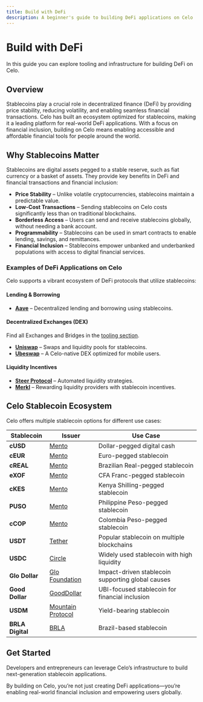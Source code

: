 ```yaml
---
title: Build with DeFi
description: A beginner's guide to building DeFi applications on Celo
---
```


# Build with DeFi

In this guide you can explore tooling and infrastructure for building DeFi on Celo.

## Overview  

Stablecoins play a crucial role in decentralized finance (DeFi) by providing price stability, reducing volatility, and enabling seamless financial transactions. Celo has built an ecosystem optimized for stablecoins, making it a leading platform for real-world DeFi applications. With a focus on financial inclusion, building on Celo means enabling accessible and affordable financial tools for people around the world.  

## Why Stablecoins Matter  

Stablecoins are digital assets pegged to a stable reserve, such as fiat currency or a basket of assets. They provide key benefits in DeFi and financial transactions and financial inclusion:  

- **Price Stability** – Unlike volatile cryptocurrencies, stablecoins maintain a predictable value.  
- **Low-Cost Transactions** – Sending stablecoins on Celo costs significantly less than on traditional blockchains.  
- **Borderless Access** – Users can send and receive stablecoins globally, without needing a bank account.  
- **Programmability** – Stablecoins can be used in smart contracts to enable lending, savings, and remittances.  
- **Financial Inclusion** – Stablecoins empower unbanked and underbanked populations with access to digital financial services.  

### Examples of DeFi Applications on Celo  

Celo supports a vibrant ecosystem of DeFi protocols that utilize stablecoins:  

#### Lending & Borrowing  

- **[Aave](https://aave.com/)** – Decentralized lending and borrowing using stablecoins.  

#### Decentralized Exchanges (DEX)

Find all Exchanges and Bridges in the [tooling section](/developer/bridges).

- **[Uniswap](https://app.uniswap.org/)** – Swaps and liquidity pools for stablecoins.  
- **[Ubeswap](https://ubeswap.org/)** – A Celo-native DEX optimized for mobile users.  

#### Liquidity Incentives  

- **[Steer Protocol](https://steer.finance/)** – Automated liquidity strategies.  
- **[Merkl](https://app.merkl.xyz/)** – Rewarding liquidity providers with stablecoin incentives.

## Celo Stablecoin Ecosystem  

Celo offers multiple stablecoin options for different use cases:  

| Stablecoin       | Issuer                                             | Use Case                                          |
| ---------------- | -------------------------------------------------- | ------------------------------------------------- |
| **cUSD**         | [Mento](https://www.mentolabs.xyz/products)        | Dollar-pegged digital cash                        |
| **cEUR**         | [Mento](https://www.mentolabs.xyz/products)        | Euro-pegged stablecoin                            |
| **cREAL**        | [Mento](https://www.mentolabs.xyz/products)        | Brazilian Real-pegged stablecoin                  |
| **eXOF**         | [Mento](https://www.mentolabs.xyz/products)        | CFA Franc-pegged stablecoin                       |
| **cKES**         | [Mento](https://www.mentolabs.xyz/products)        | Kenya Shilling-pegged stablecoin                  |
| **PUSO**         | [Mento](https://www.mentolabs.xyz/products)        | Philippine Peso-pegged stablecoin                 |
| **cCOP**         | [Mento](https://www.mentolabs.xyz/products)        | Colombia Peso-pegged stablecoin                   |
| **USDT**         | [Tether](https://tether.to/en/)                    | Popular stablecoin on multiple blockchains        |
| **USDC**         | [Circle](https://www.circle.com/usdc)              | Widely used stablecoin with high liquidity        |
| **Glo Dollar**   | [Glo Foundation](https://www.glodollar.org/)       | Impact-driven stablecoin supporting global causes |
| **Good Dollar**  | [GoodDollar](https://www.gooddollar.org/)          | UBI-focused stablecoin for financial inclusion    |
| **USDM**         | [Mountain Protocol](https://mountainprotocol.com/) | Yield-bearing stablecoin                          |
| **BRLA Digital** | [BRLA](https://brla.digital/)                      | Brazil-based stablecoin                           |

## Get Started  

Developers and entrepreneurs can leverage Celo’s infrastructure to build next-generation stablecoin applications.  

By building on Celo, you’re not just creating DeFi applications—you’re enabling real-world financial inclusion and empowering users globally.  
